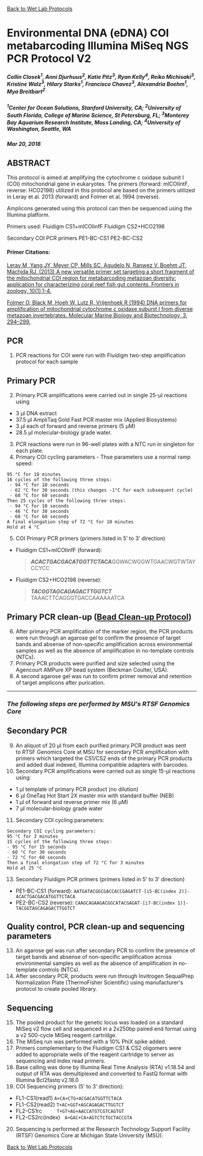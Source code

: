 [Back to Wet Lab Protocols](MBARI_wet_lab.md)

# Environmental DNA (eDNA) COI metabarcoding Illumina MiSeq NGS PCR Protocol V2
##### Collin Closek<sup>1</sup>, Anni Djurhuus<sup>2</sup>, Katie Pitz<sup>3</sup>, Ryan Kelly<sup>4</sup>, Reiko Michisaki<sup>3</sup>, Kristine Walz<sup>3</sup>, Hilary Starks<sup>1</sup>, Francisco Chavez<sup>3</sup>, Alexandria Boehm<sup>1</sup>, Mya Breitbart<sup>2</sup>
##### <sup>1</sup>Center for Ocean Solutions, Stanford University, CA; <sup>2</sup>University of South Florida, College of Marine Science, St Petersburg, FL; <sup>3</sup>Monterey Bay Aquarium Research Institute, Moss Landing, CA; <sup>4</sup>University of Washington, Seattle, WA
##### Mar 20, 2018

## ABSTRACT
This protocol is aimed at amplifying the cytochrome c oxidase subunit I (COI) mitochondrial gene in eukaryotes. The primers (forward: mlCOIintF, reverse: HCO2198) utilized in this protocol are based on the primers utilized in Leray et al. 2013 (forward) and Folmer et al. 1994 (reverse).

Amplicons generated using this protocol can then be sequenced using the Illumina platform.
 
Primers used:
Fluidigm CS1+mlCOIinfF
Fluidigm CS2+HCO2198
 
Secondary COI PCR primers
PE1-BC-CS1
PE2-BC-CS2 

#### Primer Citations:
[Leray M, Yang JY, Meyer CP, Mills SC, Agudelo N, Ranwez V, Boehm JT, Machida RJ. (2013) A new versatile primer set targeting a short fragment of the mitochondrial COI region for metabarcoding metazoan diversity: application for characterizing coral reef fish gut contents. Frontiers in zoology, 10(1),1-4.](https://frontiersinzoology.biomedcentral.com/articles/10.1186/1742-9994-10-34)

[Folmer O, Black M, Hoeh W, Lutz R, Vrijenhoek R (1994) DNA primers for amplification of mitochondrial cytochrome c oxidase subunit I from diverse metazoan invertebrates. Molecular Marine Biology and Biotechnology, 3, 294–299.](https://www.mbari.org/wp-content/uploads/2016/01/Folmer_94MMBB.pdf)


## PCR
1. PCR reactions for COI were run with Fluidigm two-step amplification protocol for each sample

## Primary PCR
2. Primary PCR amplifications were carried out in single 25-μl reactions using 
 - 3 μl DNA extract
 - 37.5 μl AmpliTaq Gold Fast PCR master mix (Applied Biosystems)
 - 3 μl each of forward and reverse primers (5 μM) 
 - 28.5 μl molecular-biology grade water.
3. PCR reactions were run in 96-well plates with a NTC run in singleton for each plate.
4. Primary COI cycling parameters - Thse parameters use a normal ramp speed:
 ````
 95 °C for 10 minutes
 16 cycles of the following three steps:
  - 94 °C for 10 seconds
  - 62 °C for 30 seconds (this changes -1°C for each subsequent cycle)
  - 68 °C for 60 seconds
 Then 25 cycles of the following three steps:
  - 94 °C for 10 seconds
  - 46 °C for 30 seconds
  - 68 °C for 60 seconds
 A final elongation step of 72 °C for 10 minutes
 Hold at 4 °C
````
5. COI Primary PCR primers (primers listed in 5’ to 3’ direction)
- Fluidigm CS1+mlCOIinfF (forward): 
  > ***ACACTGACGACATGGTTCTACA***GGWACWGGWTGAACWGTWTAYCCYCC
- Fluidigm CS2+HCO2198 (reverse): 
  > ***TACGGTAGCAGAGACTTGGTCT*** TAAACTTCAGGGTGACCAAAAAATCA  

## Primary PCR clean-up ([Bead Clean-up Protocol](Bead_cleanup.md))
6. After primary PCR amplification of the marker region, the PCR products were run through an agarose gel to confirm the presence of target bands and absense of non-specific amplification across environmental samples as well as the absence of amplification in no-template controls (NTCs).
7. Primary PCR products were purified and size selected using the Agencourt AMPure XP bead system (Beckman Coulter, USA). 
8. A second agarose gel was run to confirm primer removal and retention of target amplicons after purication.


_______________________________________________________________________
### _The following steps are performed by MSU's RTSF Genomics Core_
## Secondary PCR
9. An aliquot of 20 μl from each purified primary PCR product was sent to RTSF Genomics Core at MSU for secondary PCR amplification with primers which targeted the CS1/CS2 ends of the primary PCR products and added dual indexed, Illumina compatible adapters with barcodes. 
10.  Secondary PCR amplifications were carried out as single 15-μl reactions using:
 - 1 μl template of primary PCR product (no dilution) 
 - 6 μl OneTaq Hot Start 2X master mix with standard buffer (NEB)
 - 1 μl of forward and reverse primer mix (6 μM) 
 - 7 μl molecular-biology grade water 
11. Secondary COI cycling parameters:
 ```
 Secondary COI cycling parameters:
 95 °C for 3 minutes 
 15 cycles of the following three steps:
 - 95 °C for 15 seconds 
 - 60 °C for 30 seconds 
 - 72 °C for 60 seconds 
 Then a final elongation step of 72 °C for 3 minutes 
 Hold at 25 °C
 ```
13. Secondary Fluidigm PCR primers (primers listed in 5’ to 3’ direction)
 - PE1-BC-CS1 (forward): `AATGATACGGCGACCACCGAGATCT-[i5-BC(index 2)]-ACACTGACGACATGGTTCTACA`
 - PE2-BC-CS2 (reverse): `CAAGCAGAAGACGGCATACGAGAT-[i7-BC(index 1)]-TACGGTAGCAGAGACTTGGTCT`

## Quality control, PCR clean-up and sequencing parameters
13. An agarose gel was run after secondary PCR to confirm the presence of target bands and absense of non-specific amplification across environmental samples as well as the absence of amplification in no-template controls (NTCs).
14. After secondary PCR, products were run through Invitrogen SequalPrep Normalization Plate (ThermoFisher Scientific) using manufacturer's protocol to create pooled library.

## Sequencing
15. The pooled product for the genetic locus was loaded on a standard MiSeq v2 flow cell and sequenced in a 2x250bp paired end format using a v2 500-cycle MiSeq reagent cartridge.
16. The MiSeq run was performed with a 10% PhiX spike added.
17. Primers complementary to the Fluidigm CS1 & CS2 oligomers were added to appropriate wells of the reagent cartridge to server as sequencing and index read primers.
18. Base calling was done by Illumina Real Time Analysis (RTA) v1.18.54 and output of RTA was demultiplexed and converted to FastQ format with Illumina Bcl2fastq v2.18.0 
19. COI Sequencing primers (5’ to 3’ direction):
 - FL1-CS1(read1) `A+CA+CTG+ACGACATGGTTCTACA`
 - FL1-CS2(read2) `T+AC+GGT+AGCAGAGACTTGGTCT`
 - FL2-CS1rc          `T+GT+AG+AACCATGTCGTCAGTGT`
 - FL2-CS2rc(index)   `A+GAC+CA+AGTCTCTGCTACCGTA`
20. Sequencing is performed at the Research Technology Support Facility (RTSF) Genomics Core at Michigan State University (MSU).

[Back to Wet Lab Protocols](MBARI_wet_lab.md)
